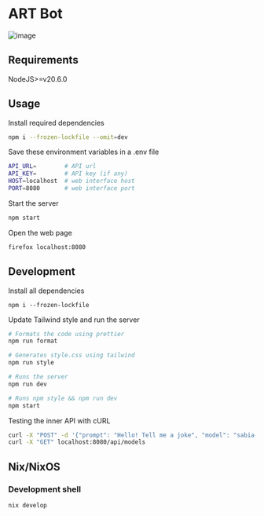# ART Bot

![image](https://github.com/user-attachments/assets/cbdebfe0-79b7-4cbb-b435-825dca45a6a2)

## Requirements

NodeJS>=v20.6.0

## Usage

Install required dependencies

```sh
npm i --frozen-lockfile --omit=dev
```

Save these environment variables in a .env file

```sh
API_URL=        # API url
API_KEY=        # API key (if any)
HOST=localhost  # web interface host
PORT=8080       # web interface port
```

Start the server

```sh
npm start
```

Open the web page

```sh
firefox localhost:8080
```

## Development

Install all dependencies

```
npm i --frozen-lockfile
```

Update Tailwind style and run the server

```sh
# Formats the code using prettier
npm run format

# Generates style.css using tailwind
npm run style

# Runs the server
npm run dev

# Runs npm style && npm run dev
npm start
```

Testing the inner API with cURL

```sh
curl -X "POST" -d '{"prompt": "Hello! Tell me a joke", "model": "sabia-3", "context": "0"}' localhost:8080/api/prompt
curl -X "GET" localhost:8080/api/models
```

## Nix/NixOS

### Development shell

```sh
nix develop
```
